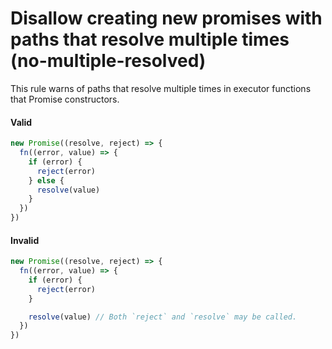 # Disallow creating new promises with paths that resolve multiple times (no-multiple-resolved)

This rule warns of paths that resolve multiple times in executor functions that
Promise constructors.

#### Valid

```js
new Promise((resolve, reject) => {
  fn((error, value) => {
    if (error) {
      reject(error)
    } else {
      resolve(value)
    }
  })
})
```

#### Invalid

```js
new Promise((resolve, reject) => {
  fn((error, value) => {
    if (error) {
      reject(error)
    }

    resolve(value) // Both `reject` and `resolve` may be called.
  })
})
```
